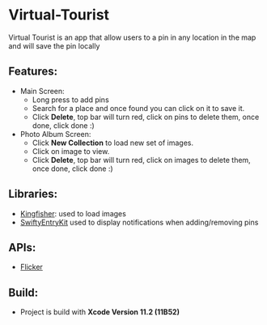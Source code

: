 # Virtual-Tourist
Virtual Tourist is an app that allow users to a pin in any location in the map and will save the pin locally

## Features:
* Main Screen:
  * Long press to add pins
  * Search for a place and once found you can click on it to save it.
  * Click **Delete**, top bar will turn red, click on pins to delete them, once done, click done :)
* Photo Album Screen:
  * Click **New Collection** to load new set of images.
  * Click on image to view.
  * Click **Delete**, top bar will turn red, click on images to delete them, once done, click done :)
  

## Libraries:
* [Kingfisher](https://github.com/onevcat/Kingfisher): used to load images
* [SwiftyEntryKit](https://github.com/huri000/SwiftEntryKit) used to display notifications when adding/removing pins

## APIs:
* [Flicker](https://www.flickr.com/)

## Build:
* Project is build with **Xcode Version 11.2 (11B52)**
